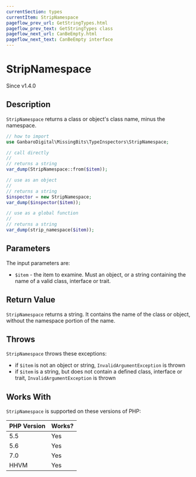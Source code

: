 ```yaml
---
currentSection: types
currentItem: StripNamespace
pageflow_prev_url: GetStringTypes.html
pageflow_prev_text: GetStringTypes class
pageflow_next_url: CanBeEmpty.html
pageflow_next_text: CanBeEmpty interface
---
```


# StripNamespace

<div class="callout info">
Since v1.4.0
</div>

## Description

`StripNamespace` returns a class or object's class name, minus the namespace.

```php
// how to import
use GanbaroDigital\MissingBits\TypeInspectors\StripNamespace;

// call directly
//
// returns a string
var_dump(StripNamespace::from($item));

// use as an object
//
// returns a string
$inspector = new StripNamespace;
var_dump($inspector($item));

// use as a global function
//
// returns a string
var_dump(strip_namespace($item));
```

## Parameters

The input parameters are:

- `$item` - the item to examine. Must an object, or a string containing the name of a valid class, interface or trait.

## Return Value

`StripNamespace` returns a string. It contains the name of the class or object, without the namespace portion of the name.

## Throws

`StripNamespace` throws these exceptions:

* if `$item` is not an object or string, `InvalidArgumentException` is thrown
* if `$item` is a string, but does not contain a defined class, interface or trait, `InvalidArgumentException` is thrown

## Works With

`StripNamespace` is supported on these versions of PHP:

PHP Version | Works?
------------|-------
5.5 | Yes
5.6 | Yes
7.0 | Yes
HHVM | Yes
